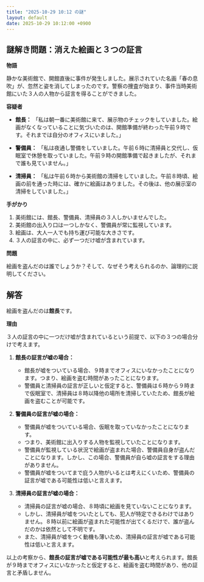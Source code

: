 ```yaml
---
title: "2025-10-29 10:12 の謎"
layout: default
date: 2025-10-29 10:12:00 +0900
---
```

## 謎解き問題：消えた絵画と３つの証言

**物語**

静かな美術館で、開館直後に事件が発生しました。展示されていた名画「春の息吹」が、忽然と姿を消してしまったのです。警察の捜査が始まり、事件当時美術館にいた３人の人物から証言を得ることができました。

**容疑者**

*   **館長：** 「私は朝一番に美術館に来て、展示物のチェックをしていました。絵画がなくなっていることに気づいたのは、開館準備が終わった午前９時です。それまでは自分のオフィスにいました。」

*   **警備員：** 「私は夜通し警備をしていました。午前６時に清掃員と交代し、仮眠室で休憩を取っていました。午前９時の開館準備で起きましたが、それまで誰も見ていません。」

*   **清掃員：** 「私は午前６時から美術館の清掃をしていました。午前８時頃、絵画の前を通った時には、確かに絵画はありました。その後は、他の展示室の清掃をしていました。」

**手がかり**

1.  美術館には、館長、警備員、清掃員の３人しかいませんでした。
2.  美術館の出入り口は一つしかなく、警備員が常に監視しています。
3.  絵画は、大人一人でも持ち運び可能な大きさです。
4.  ３人の証言の中に、必ず一つだけ嘘が含まれています。

**問題**

絵画を盗んだのは誰でしょうか？そして、なぜそう考えられるのか、論理的に説明してください。

## 解答

絵画を盗んだのは**館長**です。

**理由**

３人の証言の中に一つだけ嘘が含まれているという前提で、以下の３つの場合分けで考えます。

1.  **館長の証言が嘘の場合：**
    *   館長が嘘をついている場合、９時までオフィスにいなかったことになります。つまり、絵画を盗む時間があったことになります。
    *   警備員と清掃員の証言が正しいと仮定すると、警備員は６時から９時まで仮眠室で、清掃員は８時以降他の場所を清掃していたため、館長が絵画を盗むことが可能です。

2.  **警備員の証言が嘘の場合：**
    *   警備員が嘘をついている場合、仮眠を取っていなかったことになります。
    *   つまり、美術館に出入りする人物を監視していたことになります。
    *   警備員が監視している状況で絵画が盗まれた場合、警備員自身が盗んだことになります。しかし、この場合、警備員が自ら嘘の証言をする理由がありません。
    *   警備員が嘘をついてまで庇う人物がいるとは考えにくいため、警備員の証言が嘘である可能性は低いと言えます。

3.  **清掃員の証言が嘘の場合：**
    *   清掃員の証言が嘘の場合、８時頃に絵画を見ていないことになります。
    *   しかし、清掃員が嘘をついたとしても、犯人が特定できるわけではありません。８時以前に絵画が盗まれた可能性が出てくるだけで、誰が盗んだのかは依然として不明です。
    *   また、清掃員が嘘をつく動機も薄いため、清掃員の証言が嘘である可能性は低いと言えます。

以上の考察から、**館長の証言が嘘である可能性が最も高い**と考えられます。館長が９時までオフィスにいなかったと仮定すると、絵画を盗む時間があり、他の証言と矛盾しません。
